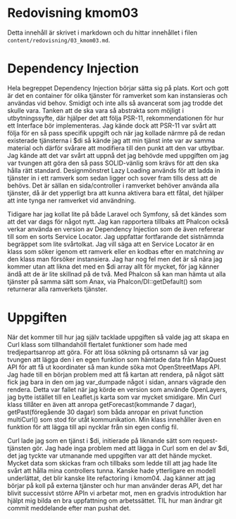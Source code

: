 ---
---
Redovisning kmom03
=========================

Detta innehåll är skrivet i markdown och du hittar innehållet i filen `content/redovisning/03_kmom03.md`.

Dependency Injection
====================
Hela begreppet Dependency Injection börjar sätta sig på plats. Kort och gott är det en container för olika tjänster för ramverket som kan instansieras och användas vid behov. Smidigt och inte alls så avancerat som jag trodde det skulle vara. Tanken att de ska vara så abstrakta som möjligt i utbytningssyfte, där hjälper det att följa PSR-11, rekommendationen för hur ett Interface bör implementeras. Jag kände dock att PSR-11 var svårt att följa för en så pass specifik uppgift och när jag kollade närmre på de redan existerade tjänsterna i $di så kände jag att min tjänst inte var av samma material och därför svårare att modifiera till den punkt att den var utbytbar. Jag kände att det var svårt att uppnå det jag behövde med uppgiften om jag var tvungen att göra den så pass SOLID-vänlig som krävs för att den ska hålla rätt standard.
Designmönstret Lazy Loading används för att ladda in tjänster in i ett ramverk som sedan ligger och sover fram tills dess att de behövs. Det är sällan en sida/controller i ramverket behöver använda alla tjänster, då är det ypperligt bra att kunna aktivera bara ett fåtal, det hjälper att inte tynga ner ramverket vid användning.

Tidigare har jag kollat lite på både Laravel och Symfony, så det kändes som att det var dags för något nytt. Jag kan rapportera tillbaks att Phalcon också verkar använda en version av Dependency Injection som de även refererar till som en sorts Service Locator. Jag uppfattar fortfarande det sistnämnda begräppet som lite svårtolkat. Jag vill säga att en Service Locator är en klass som söker igenom ett ramverk eller en kodbas efter en matchning av den klass man försöker instansiera. Jag har nog fel men det är så nära jag kommer utan att likna det med en $di array allt för mycket, för jag känner ändå att de är lite skillnad på de två. Med Phalcon så kan man hämta ut alla tjänster på samma sätt som Anax, via Phalcon/DI::getDefault() som returnerar alla ramverkets tjänster.

Uppgiften
=========
När det kommer till hur jag själv tacklade uppgiften så valde jag att skapa en Curl klass som tillhandahöll flertalet funktioner som hade med tredjepartsanrop att göra. För att lösa sökning på ortsnamn så var jag tvungen att lägga den i en egen funktion som hämtade data från MapQuest API för att få ut koordinater så man kunde söka mot OpenStreetMaps API.
Jag hade till en början problem med att få kartan att rendera, på något sätt fick jag bara in den om jag var_dumpade något i sidan, annars vägrade den rendera. Detta var fallet när jag körde en version som använde OpenLayers, jag bytte istället till en Leaflet.js karta som var mycket smidigare.
Min Curl klass tillåter en även att anropa getForecast(kommande 7 dagar), getPast(föregående 30 dagar) som båda anropar en privat function multiCurl() som stod för utåt kommunikation.
Min klass innehåller även en funktion för att lägga till api nycklar från sin egen config fil.

Curl lade jag som en tjänst i $di, initierade på liknande sätt som request-tjänsten gör. Jag hade inga problem med att lägga in Curl som en del av $di, det jag tyckte var utmanande med uppgiften var att det hände mycket. Mycket data som skickas fram och tillbaks som ledde till att jag hade lite svårt att hålla mina controllers tunna. Kanske hade ytterligare en modell underlättat, det blir kanske lite refactoring i kmom04. Jag känner att jag börjar på koll på externa tjänster och hur man använder deras API, det har blivit successivt större APIn vi arbetar mot, men en gradvis introduktion har hjälpt mig bilda en bra uppfattning om arbetssättet.
TIL hur man ändrar git commit meddelande efter man pushat det.
